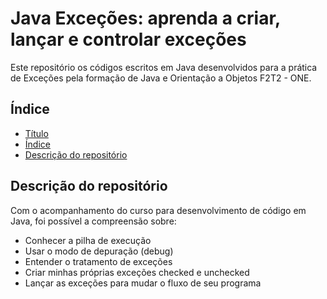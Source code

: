 # Java Exceções: aprenda a criar, lançar e controlar exceções
 Este repositório os códigos escritos em Java desenvolvidos para a prática de Exceções pela formação de Java e Orientação a Objetos F2T2 - ONE.

## Índice

* [Título](#js-na-web-crud-com-javascript-assincrono)
* [Índice](#índice)
* [Descrição do repositório](#Descrição-do-repositorio)

## Descrição do repositório
Com o acompanhamento do curso para desenvolvimento de código em Java, foi possível a compreensão sobre:
- Conhecer a pilha de execução
- Usar o modo de depuração (debug)
- Entender o tratamento de exceções
- Criar minhas próprias exceções checked e unchecked
- Lançar as exceções para mudar o fluxo de seu programa
